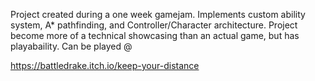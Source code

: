 Project created during a one week gamejam. Implements custom ability system, A* pathfinding, and Controller/Character architecture. Project become more of a technical showcasing than an actual game, but has playabaility. Can be played @

https://battledrake.itch.io/keep-your-distance
